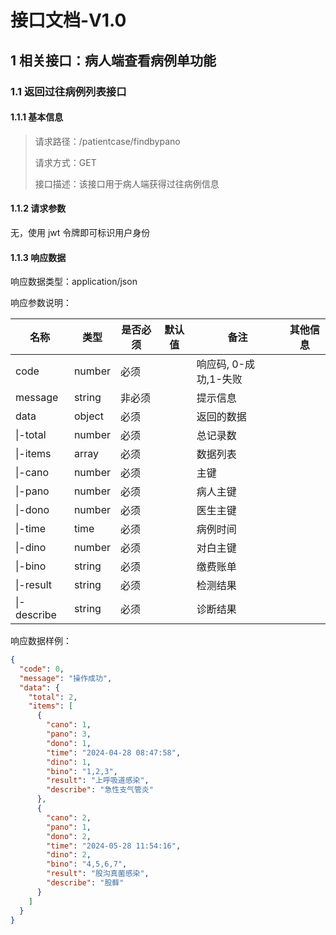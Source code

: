 # 接口文档-V1.0

## 1 相关接口：病人端查看病例单功能

### 1.1 返回过往病例列表接口

#### 1.1.1 基本信息

> 请求路径：/patientcase/findbypano
>
> 请求方式：GET
>
> 接口描述：该接口用于病人端获得过往病例信息

#### 1.1.2 请求参数

无，使用 jwt 令牌即可标识用户身份

#### 1.1.3 响应数据

响应数据类型：application/json

响应参数说明：

| 名称        | 类型   | 是否必须 | 默认值 | 备注                  | 其他信息 |
| ----------- | ------ | -------- | ------ | --------------------- | -------- |
| code        | number | 必须     |        | 响应码, 0-成功,1-失败 |          |
| message     | string | 非必须   |        | 提示信息              |          |
| data        | object | 必须     |        | 返回的数据            |          |
| \|-total    | number | 必须     |        | 总记录数              |          |
| \|-items    | array  | 必须     |        | 数据列表              |          |
| \|-cano     | number | 必须     |        | 主键                  |          |
| \|-pano     | number | 必须     |        | 病人主键              |          |
| \|-dono     | number | 必须     |        | 医生主键              |          |
| \|-time     | time   | 必须     |        | 病例时间              |          |
| \|-dino     | number | 必须     |        | 对白主键              |          |
| \|-bino     | string | 必须     |        | 缴费账单              |          |
| \|-result   | string | 必须     |        | 检测结果              |          |
| \|-describe | string | 必须     |        | 诊断结果              |          |

响应数据样例：

```json
{
  "code": 0,
  "message": "操作成功",
  "data": {
    "total": 2,
    "items": [
      {
        "cano": 1,
        "pano": 3,
        "dono": 1,
        "time": "2024-04-28 08:47:58",
        "dino": 1,
        "bino": "1,2,3",
        "result": "上呼吸道感染",
        "describe": "急性支气管炎"
      },
      {
        "cano": 2,
        "pano": 1,
        "dono": 2,
        "time": "2024-05-28 11:54:16",
        "dino": 2,
        "bino": "4,5,6,7",
        "result": "股沟真菌感染",
        "describe": "股藓"
      }
    ]
  }
}
```
